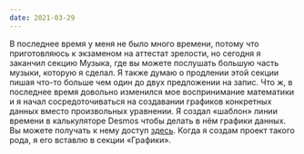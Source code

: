 ```yaml
---
date: 2021-03-29
---
```


В последнее время у меня не было много времени, потому что приготовляюсь к экзаменом на аттестат зрелости, но сегодня я заканчил секцию Музыка, где вы можете послушать большую часть музыки, которую я сделал. Я также думаю о продлении этой секции пишая что-то больше чем один до двух предложении на запис. Что ж, в последнее время довольно изменился мое воспринимание математики и я начал сосредоточиваться на создавании графиков конкретных данных вместо произвольных уравнении. Я создал «шаблон» линии времени в калькуляторе Desmos чтобы делать в нём графики данных. Вы можете получать к нему доступ [здесь](https://www.desmos.com/calculator/6pphgr9wn5). Когда я создам проект такого рода, я его вставлю в секции «Графики».

<br/>

<MdImage img="graphs.png" width="432" height="284" class="border"></MdImage>